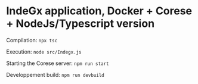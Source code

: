 # IndeGx application, Docker + Corese + NodeJs/Typescript version

Compilation:
`npx tsc`

Execution:
`node src/Indegx.js`

Starting the Corese server:
`npm run start`

Developpement build:
`npm run devbuild`
